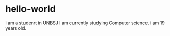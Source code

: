 # hello-world
i am a studenrt in UNBSJ
I am currently studying Computer science.
i am 19 years old.
